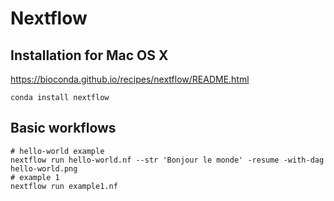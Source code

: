 # Nextflow 

## Installation for Mac OS X 
https://bioconda.github.io/recipes/nextflow/README.html
```
conda install nextflow
```

## Basic workflows

```
# hello-world example
nextflow run hello-world.nf --str 'Bonjour le monde' -resume -with-dag hello-world.png
# example 1
nextflow run example1.nf
```
